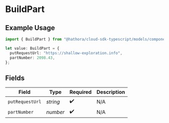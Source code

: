 # BuildPart

## Example Usage

```typescript
import { BuildPart } from "@hathora/cloud-sdk-typescript/models/components";

let value: BuildPart = {
  putRequestUrl: "https://shallow-exploration.info",
  partNumber: 2098.43,
};
```

## Fields

| Field              | Type               | Required           | Description        |
| ------------------ | ------------------ | ------------------ | ------------------ |
| `putRequestUrl`    | *string*           | :heavy_check_mark: | N/A                |
| `partNumber`       | *number*           | :heavy_check_mark: | N/A                |